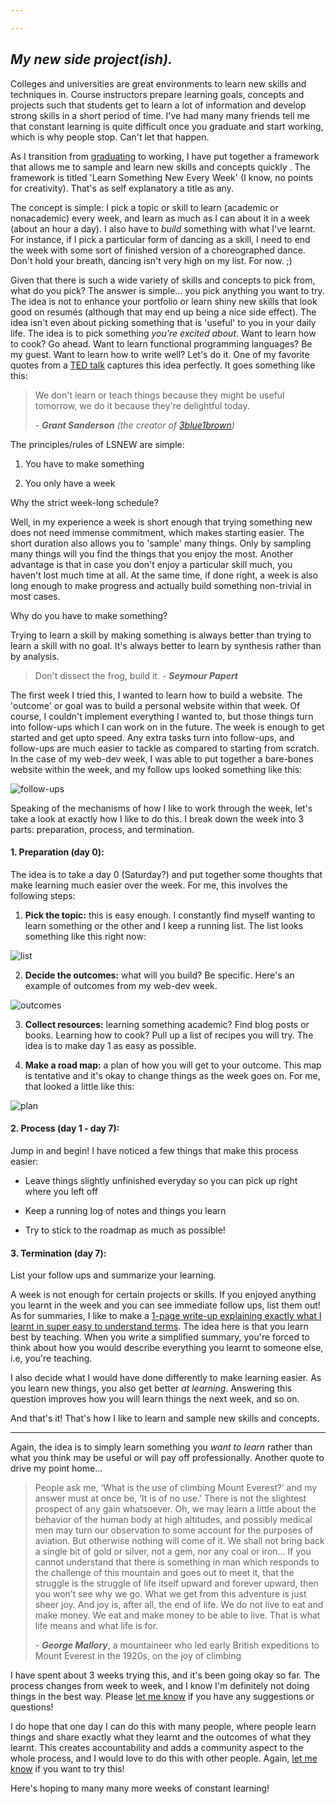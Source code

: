```yaml
---

---
```


## *My new side project(ish).*

Colleges and universities are great environments to learn new skills and techniques in. Course instructors prepare learning goals, concepts and projects such that students get to learn a lot of information and develop strong skills in a short period of time. I've had many many friends tell me that constant learning is quite difficult once you graduate and start working, which is why people stop. Can't let that happen. 

As I transition from [graduating](https://parthsaraswat.github.io/general/2020/05/30/saying.html) to working, I have put together a framework that allows me to sample and learn new skills and concepts quickly . The framework is titled 'Learn Something New Every Week' (I know, no points for creativity). That's as self explanatory a title as any.

The concept is simple: I pick a topic or skill to learn (academic or nonacademic) every week, and learn as much as I can about it in a week (about an hour a day). I also have to *build* something with what I've learnt. For instance, if I pick a particular form of dancing as a skill, I need to end the week with some sort of finished version of a choreographed dance. Don't hold your breath, dancing isn't very high on my list. For now. ;)

Given that there is such a wide variety of skills and concepts to pick from, what do you pick? The answer is simple... you pick anything you want to try. The idea is not to enhance your portfolio or learn shiny new skills that look good on resumés (although that may end up being a nice side effect). The idea isn't even about picking something that is 'useful' to you in your daily life. The idea is to pick something *you're excited about*. Want to learn how to cook? Go ahead. Want to learn functional programming languages? Be my guest. Want to learn how to write well? Let's do it. One of my favorite quotes from a [TED talk](https://www.youtube.com/watch?v=s_L-fp8gDzY) captures this idea perfectly. It goes something like this:

> We don't learn or teach things because they might be useful tomorrow, we do it because they're delightful today.
>
> *- **Grant Sanderson** (the creator of [3blue1brown](https://www.3blue1brown.com))*

The principles/rules of LSNEW are simple:

1. You have to make something

2. You only have a week

Why the strict week-long schedule?

Well, in my experience a week is short enough that trying something new does not need immense commitment, which makes starting easier. The short duration also allows you to 'sample' many things. Only by sampling many things will you find the things that you enjoy the most. Another advantage is that in case you don't enjoy a particular skill much, you haven't lost much time at all. At the same time, if done right, a week is also long enough to make progress and actually build something non-trivial in most cases. 

Why do you have to make something?

Trying to learn a skill by making something is always better than trying to learn a skill with no goal. It's always better to learn by synthesis rather than by analysis. 

> Don't dissect the frog, build it.
> *- **Seymour Papert***

The first week I tried this, I wanted to learn how to build a website. The 'outcome' or goal was to build a personal website within that week. Of course, I couldn't implement everything I wanted to, but those things turn into follow-ups which I can work on in the future. The week is enough to get started and get upto speed. Any extra tasks turn into follow-ups, and follow-ups are much easier to tackle as compared to starting from scratch. In the case of my web-dev week, I was able to put together a bare-bones website within the week, and my follow ups looked something like this:

![follow-ups](/assets/images/posts/post2/followups.png)

Speaking of the mechanisms of how I like to work through the week, let's take a look at exactly how I like to do this. I break down the week into 3 parts: preparation, process, and termination. 

#### 1. Preparation (day 0):

The idea is to take a day 0 (Saturday?) and put together some thoughts that make learning much easier over the week. For me, this involves the following steps:

1. **Pick the topic:** this is easy enough. I constantly find myself wanting to learn something or the other and I keep a running list. The list looks something like this right now:

![list](/assets/images/posts/post2/list.png)

2. **Decide the outcomes:** what will you build? Be specific. Here's an example of outcomes from my web-dev week.

![outcomes](/assets/images/posts/post2/outcomes.png)

3. **Collect resources:** learning something academic? Find blog posts or books. Learning how to cook? Pull up a list of recipes you will try. The idea is to make day 1 as easy as possible.

4. **Make a road map:** a plan of how you will get to your outcome. This map is tentative and it's okay to change things as the week goes on. For me, that looked a little like this:

![plan](/assets/images/posts/post2/plan.png)

#### 2. Process (day 1 - day 7):

Jump in and begin! I have noticed a few things that make this process easier:

- Leave things slightly unfinished everyday so you can pick up right where you left off

- Keep a running log of notes and things you learn

- Try to stick to the roadmap as much as possible!

#### 3. Termination (day 7):

List your follow ups and summarize your learning. 

A week is not enough for certain projects or skills. If you enjoyed anything you learnt in the week and you can see immediate follow ups, list them out! As for summaries, I like to make a [1-page write-up explaining exactly what I learnt in super easy to understand terms](https://fs.blog/2012/04/feynman-technique/). The idea here is that you learn best by teaching. When you write a simplified summary, you're forced to think about how you would describe everything you learnt to someone else, i.e, you're teaching.

I also decide what I would have done differently to make learning easier. As you learn new things, you also get better *at learning*. Answering this question improves how you will learn things the next week, and so on.

And that's it! That's how I like to learn and sample new skills and concepts.

---

Again, the idea is to simply learn something you *want to learn* rather than what you think may be useful or will pay off professionally. Another quote to drive my point home... 

>  People ask me, ‘What is the use of climbing Mount Everest?’ and my answer must at once be, ‘It is of no use.' There is not the slightest prospect of any gain whatsoever. Oh, we may learn a little about the behavior of the human body at high altitudes, and possibly medical men may turn our observation to some account for the purposes of aviation. But otherwise nothing will come of it. We shall not bring back a single bit of gold or silver, not a gem, nor any coal or iron… If you cannot understand that there is something in man which responds to the challenge of this mountain and goes out to meet it, that the struggle is the struggle of life itself upward and forever upward, then you won’t see why we go. What we get from this adventure is just sheer joy. And joy is, after all, the end of life. We do not live to eat and make money. We eat and make money to be able to live. That is what life means and what life is for.
>
>  *- **George Mallory***, a mountaineer who led early British expeditions to Mount Everest in the 1920s, on the joy of climbing

I have spent about 3 weeks trying this, and it's been going okay so far. The process changes from week to week, and I know I'm definitely not doing things in the best way. Please [let me know](mailto:parthswat@gmail.com) if you have any suggestions or questions!

I do hope that one day I can do this with many people, where people learn things and share exactly what they learnt and the outcomes of what they learnt. This creates accountability and adds a community aspect to the whole process, and I would love to do this with other people. Again, [let me know](mailto:parthswat@gmail.com) if you want to try this!

Here's hoping to many many more weeks of constant learning!